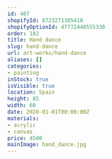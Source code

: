 ```yaml
---
id: 407
shopifyId: 8723271385418
shopifyOptionId: 47772448555338
order: 182
title: Hand dance
slug: hand-dance
url: art-works/hand-dance
aliases: []
categories:
- painting
inStock: true
isVisible: true
location: Spain
height: 85
width: 60
date: 2020-01-01T00:00:00Z
materials:
- acrylic
- canvas
price: 4500
mainImage: hand_dance.jpg
---
```


